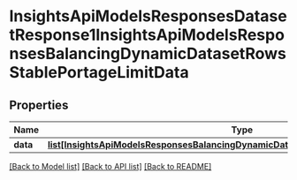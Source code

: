 # InsightsApiModelsResponsesDatasetResponse1InsightsApiModelsResponsesBalancingDynamicDatasetRowsStablePortageLimitData

## Properties
Name | Type | Description | Notes
------------ | ------------- | ------------- | -------------
**data** | [**list[InsightsApiModelsResponsesBalancingDynamicDatasetRowsStablePortageLimitData]**](InsightsApiModelsResponsesBalancingDynamicDatasetRowsStablePortageLimitData.md) |  | [optional] 

[[Back to Model list]](../README.md#documentation-for-models) [[Back to API list]](../README.md#documentation-for-api-endpoints) [[Back to README]](../README.md)

